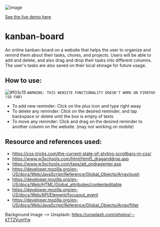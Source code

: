 ![image](https://user-images.githubusercontent.com/55536824/204703902-6c8bb2ab-ce1a-4184-89c9-68f5922c278b.png)


[See the live demo here](https://rifkyzena.github.io/kanban-board/)

# kanban-board
An online kanban-board on a website that helps the user to organize and remind them about their tasks, chores, and projects. Users will be able to add and delete, and also drag and drop their tasks into different columns. The user's tasks are also saved on their local storage for future usage. 

## How to use:
![#f03c15](https://placehold.co/15x15/f03c15/f03c15.png) `WARNING: THIS WEBSITE FUNCTIONALITY DOESN'T WORK ON FIREFOX (SO FAR)`
- To add new reminder: Click on the plus icon and type right away
- To delete any reminder: Click on the desired reminder, and tap backspace or delete until the box is empty of texts
- To move any reminder: Click and drag on the desired reminder to another column on the website. (may not working on mobile)

## Resource and references used:
- https://css-tricks.com/the-current-state-of-styling-scrollbars-in-css/
- https://www.w3schools.com/html/html5_draganddrop.asp
- https://www.w3schools.com/tags/att_ondragenter.asp
- https://developer.mozilla.org/en-US/docs/Web/JavaScript/Reference/Global_Objects/Array/push
- https://developer.mozilla.org/en-US/docs/Web/HTML/Global_attributes/contenteditable
- https://developer.mozilla.org/en-US/docs/Web/API/Element/focusout_event
- https://developer.mozilla.org/en-US/docs/Web/JavaScript/Reference/Global_Objects/Array/filter

Background image --> Unsplash: https://unsplash.com/photos/--kTT2VumYw
